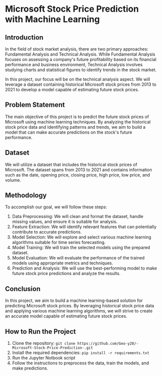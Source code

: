 # Microsoft Stock Price Prediction with Machine Learning

## Introduction

In the field of stock market analysis, there are two primary approaches: Fundamental Analysis and Technical Analysis. While Fundamental Analysis focuses on assessing a company's future profitability based on its financial performance and business environment, Technical Analysis involves studying charts and statistical figures to identify trends in the stock market.

In this project, our focus will be on the technical analysis aspect. We will leverage a dataset containing historical Microsoft stock prices from 2013 to 2021 to develop a model capable of estimating future stock prices.

## Problem Statement

The main objective of this project is to predict the future stock prices of Microsoft using machine learning techniques. By analyzing the historical stock price data and identifying patterns and trends, we aim to build a model that can make accurate predictions on the stock's future performance.

## Dataset

We will utilize a dataset that includes the historical stock prices of Microsoft. The dataset spans from 2013 to 2021 and contains information such as the date, opening price, closing price, high price, low price, and volume.

## Methodology

To accomplish our goal, we will follow these steps:

1. Data Preprocessing: We will clean and format the dataset, handle missing values, and ensure it is suitable for analysis.
2. Feature Extraction: We will identify relevant features that can potentially contribute to accurate predictions.
3. Model Selection: We will explore and select various machine learning algorithms suitable for time series forecasting.
4. Model Training: We will train the selected models using the prepared dataset.
5. Model Evaluation: We will evaluate the performance of the trained models using appropriate metrics and techniques.
6. Prediction and Analysis: We will use the best-performing model to make future stock price predictions and analyze the results.

## Conclusion

In this project, we aim to build a machine learning-based solution for predicting Microsoft stock prices. By leveraging historical stock price data and applying various machine learning algorithms, we will strive to create an accurate model capable of estimating future stock prices.

## How to Run the Project

1. Clone the repository: `git clone https://github.com/Geo-y20/-Microsoft-Stock-Price-Prediction-.git`
2. Install the required dependencies: `pip install -r requirements.txt`
3. Run the Jupyter Notbook script
4. Follow the instructions to preprocess the data, train the models, and make predictions.


